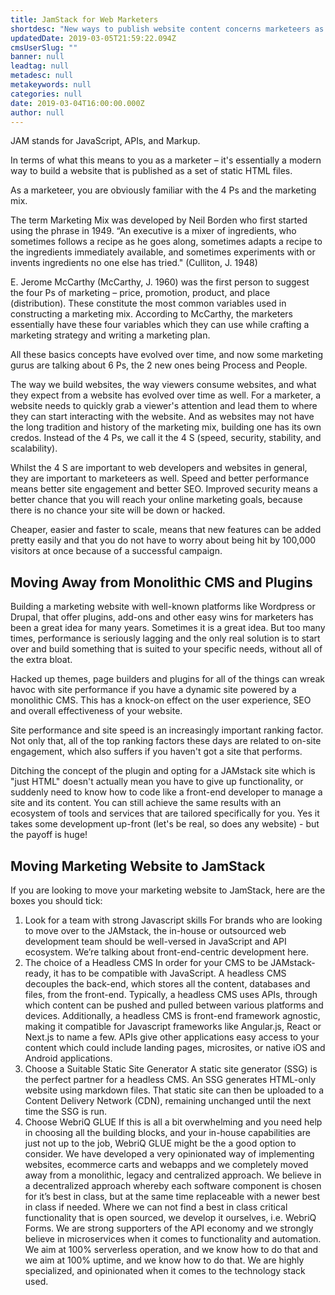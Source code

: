 ```yaml
---
title: JamStack for Web Marketers
shortdesc: "New ways to publish website content concerns marketeers as much as it concerns web developers. Let's see how JamStack figures into this."
updatedDate: 2019-03-05T21:59:22.094Z
cmsUserSlug: ""
banner: null
leadtag: null
metadesc: null
metakeywords: null
categories: null
date: 2019-03-04T16:00:00.000Z
author: null
---
```


JAM stands for JavaScript, APIs, and Markup.

In terms of what this means to you as a marketer – it's essentially a modern way to build a website that is published as a set of static HTML files.

As a marketeer, you are obviously familiar with the 4 Ps and the marketing mix. 

The term Marketing Mix was developed by Neil Borden who first started using the phrase in 1949. “An executive is a mixer of ingredients, who sometimes follows a recipe as he goes along, sometimes adapts a recipe to the ingredients immediately available, and sometimes experiments with or invents ingredients no one else has tried." (Culliton, J. 1948)

E. Jerome McCarthy (McCarthy, J. 1960) was the first person to suggest the four Ps of marketing – price, promotion, product, and place (distribution). These constitute the most common variables used in constructing a marketing mix. According to McCarthy, the marketers essentially have these four variables which they can use while crafting a marketing strategy and writing a marketing plan. 

All these basics concepts have evolved over time, and now some marketing gurus are talking about 6 Ps, the 2 new ones being Process and People. 

The way we build websites, the way viewers consume websites, and what they expect from a website has evolved over time as well. For a marketer, a website needs to quickly grab a viewer's attention and lead them to where they can start interacting with the website. And as websites may not have the long tradition and history of the marketing mix, building one has its own credos. Instead of the 4 Ps, we call it the 4 S (speed, security, stability, and scalability). 

Whilst the 4 S are important to web developers and websites in general, they are important to marketeers as well. Speed and better performance means better site engagement and better SEO. Improved security means a better chance that you will reach your online marketing goals, because there is no chance your site will be down or hacked. 

Cheaper, easier and faster to scale, means that new features can be added pretty easily and that you do not have to worry about being hit by 100,000 visitors at once because of a successful campaign. 

## Moving Away from Monolithic CMS and Plugins

Building a marketing website with well-known platforms like Wordpress or Drupal, that offer plugins, add-ons and other easy wins for marketers has been a great idea for many years. Sometimes it is a great idea. But too many times, performance is seriously lagging and the only real solution is to start over and build something that is suited to your specific needs, without all of the extra bloat.

Hacked up themes, page builders and plugins for all of the things can wreak havoc with site performance if you have a dynamic site powered by a monolithic CMS. This has a knock-on effect on the user experience, SEO and overall effectiveness of your website. 

Site performance and site speed is an increasingly important ranking factor. Not only that, all of the top ranking factors these days are related to on-site engagement, which also suffers if you haven't got a site that performs.

Ditching the concept of the plugin and opting for a JAMstack site which is "just HTML" doesn't actually mean you have to give up functionality, or suddenly need to know how to code like a front-end developer to manage a site and its content. You can still achieve the same results with an ecosystem of tools and services that are tailored specifically for you. Yes it takes some development up-front (let's be real, so does any website) - but the payoff is huge!  

## Moving Marketing Website to JamStack

If you are looking to move your marketing website to JamStack, here are the boxes you should tick:

1. Look for a team with strong Javascript skills
For brands who are looking to move over to the JAMstack, the in-house or outsourced web development team should be well-versed in JavaScript and API ecosystem. We’re talking about front-end-centric development here. 
2. The choice of a Headless CMS 
In order for your CMS to be JAMstack-ready, it has to be compatible with JavaScript. A headless CMS decouples the back-end, which stores all the content, databases and files, from the front-end. Typically, a headless CMS uses APIs, through which content can be pushed and pulled between various platforms and devices. Additionally, a headless CMS is front-end framework agnostic, making it compatible for Javascript frameworks like Angular.js, React or Next.js to name a few. APIs give other applications easy access to your content which could include landing pages, microsites, or native iOS and Android applications.
3. Choose a Suitable Static Site Generator
A static site generator (SSG) is the perfect partner for a headless CMS. An SSG generates HTML-only website using markdown files. That static site can then be uploaded to a Content Delivery Network (CDN), remaining unchanged until the next time the SSG is run.
4. Choose WebriQ GLUE
If this is all a bit overwhelming and you need help in choosing all the building blocks, and your in-house capabilities are just not up to the job, WebriQ GLUE might be the a good option to consider. We have developed a very opinionated way of implementing websites, ecommerce carts and webapps and we completely moved away from a monolithic, legacy and centralized approach. We believe in a decentralized approach whereby each software component is chosen for it’s best in class, but at the same time replaceable with a newer best in class if needed. Where we can not find a best in class critical functionality that is open sourced, we develop it ourselves, i.e. WebriQ Forms. We are strong supporters of the API economy and we strongly believe in microservices when it comes to functionality and automation. We aim at 100% serverless operation, and we know how to do that and we aim at 100% uptime, and we know how to do that. We are highly specialized, and opinionated when it comes to the technology stack used.




